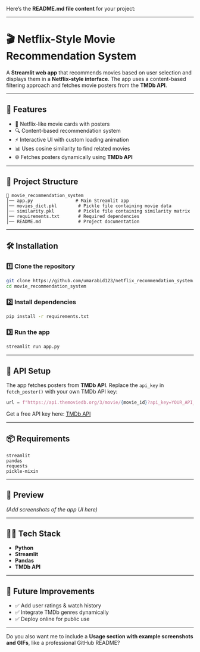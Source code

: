 Here’s the **README.md file content** for your project:

---

# 🎬 Netflix-Style Movie Recommendation System

A **Streamlit web app** that recommends movies based on user selection and displays them in a **Netflix-style interface**. The app uses a content-based filtering approach and fetches movie posters from the **TMDb API**.

---

## 🚀 Features

* 🎥 Netflix-like movie cards with posters
* 🔍 Content-based recommendation system
* ⚡ Interactive UI with custom loading animation
* 📊 Uses cosine similarity to find related movies
* 🌐 Fetches posters dynamically using **TMDb API**

---

## 📂 Project Structure

```
📂 movie_recommendation_system
│── app.py                # Main Streamlit app
│── movies_dict.pkl        # Pickle file containing movie data
│── similarity.pkl         # Pickle file containing similarity matrix
│── requirements.txt       # Required dependencies
│── README.md              # Project documentation
```

---

## 🛠 Installation

### 1️⃣ Clone the repository

```bash
git clone https://github.com/umarabid123/netflix_recommendation_system.git
cd movie_recommendation_system
```

### 2️⃣ Install dependencies

```bash
pip install -r requirements.txt
```

### 3️⃣ Run the app

```bash
streamlit run app.py
```

---

## 🔑 API Setup

The app fetches posters from **TMDb API**.
Replace the `api_key` in `fetch_poster()` with your own TMDb API key:

```python
url = f"https://api.themoviedb.org/3/movie/{movie_id}?api_key=YOUR_API_KEY&language=en-US"
```

Get a free API key here: [TMDb API](https://www.themoviedb.org/settings/api)

---

## 📦 Requirements

```
streamlit
pandas
requests
pickle-mixin
```

---

## 📸 Preview

*(Add screenshots of the app UI here)*

---

## 👨‍💻 Tech Stack

* **Python**
* **Streamlit**
* **Pandas**
* **TMDb API**

---

## 🔮 Future Improvements

* ✅ Add user ratings & watch history
* ✅ Integrate TMDb genres dynamically
* ✅ Deploy online for public use

---

Do you also want me to include a **Usage section with example screenshots and GIFs**, like a professional GitHub README?
